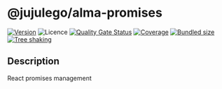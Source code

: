# @jujulego/alma-promises
[![Version](https://img.shields.io/npm/v/@jujulego/alma-promises)](https://www.npmjs.com/package/@jujulego/alma-promises)
![Licence](https://img.shields.io/github/license/jujulego/alma)
[![Quality Gate Status](https://sonarcloud.io/api/project_badges/measure?project=jujulego_alma-promises&metric=alert_status)](https://sonarcloud.io/dashboard?id=jujulego_alma-promises)
[![Coverage](https://sonarcloud.io/api/project_badges/measure?project=jujulego_alma-promises&metric=coverage)](https://sonarcloud.io/dashboard?id=jujulego_alma-promises)
[![Bundled size](https://badgen.net/bundlephobia/minzip/@jujulego/alma-promises@latest)](https://bundlephobia.com/package/@jujulego/alma-promises@latest)
[![Tree shaking](https://badgen.net/bundlephobia/tree-shaking/@jujulego/alma-promises@latest)](https://bundlephobia.com/package/@jujulego/alma-promises@latest)

## Description
React promises management

